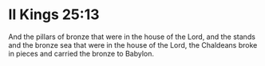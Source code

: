 # II Kings 25:13

And the pillars of bronze that were in the house of the Lord, and the stands and the bronze sea that were in the house of the Lord, the Chaldeans broke in pieces and carried the bronze to Babylon.
